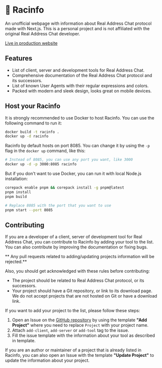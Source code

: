 # 🍵 Racinfo

An unofficial webpage with information about Real Address Chat protocol made with Next.js.
This is a personal project and is not affiliated with the original Real Address Chat developer.

[Live in production website](https://racinfo.kostyazero.com)

## Features

- List of client, server and development tools for Real Address Chat.
- Comprehensive documentation of the Real Address Chat protocol and its successors.
- List of known User Agents with their regular expressions and colors.
- Packed with modern and sleek design, looks great on mobile devices.

## Host your Racinfo

It is strongly recommended to use Docker to host Racinfo. You can use the following command to run it:

```bash
docker build -t racinfo .
docker up -d racinfo
```

Racinfo by default hosts on port 8085. You can change it by using the `-p` flag in the `docker up` command, like this:

```bash
# Instead of 8085, you can use any port you want, like 3000
docker up -d -p 3000:8085 racinfo
```

But if you don't want to use Docker, you can run it with local Node.js installation:

```bash
corepack enable pnpm && corepack install -g pnpm@latest
pnpm install 
pnpm build

# Replace 8085 with the port that you want to use
pnpm start --port 8085
```

## Contributing

If you are a developer of a client, server of development tool for Real Address Chat, you can contribute to Racinfo by adding your tool to the list. 
You can also contribute by improving the documentation or fixing bugs.

** Any pull requests related to adding/updating projects information will be rejected.**

Also, you should get acknowledged with these rules before contributing:

- The project should be related to Real Address Chat protocol, or its successors.
- Your project should have a Git repository, or link to its download page. We do not accept projects that are not hosted on Git or have a download link.

If you want to add your project to the list, please follow these steps:

1. Open an Issue on the [GitHub repository](https://github.com/kostya-zero/racinfo) by using the template **"Add Project"** where you need to replace `Project` with your project name.
2. Attach `add-client`, `add-server` or `add-tool` tag to the issue.
3. Fill the issue template with the information about your tool as described in template.

If you are an author or maintainer of a project that is already listed in Racinfo, you can also open an Issue with the template **"Update Project"** to update the information about your project.